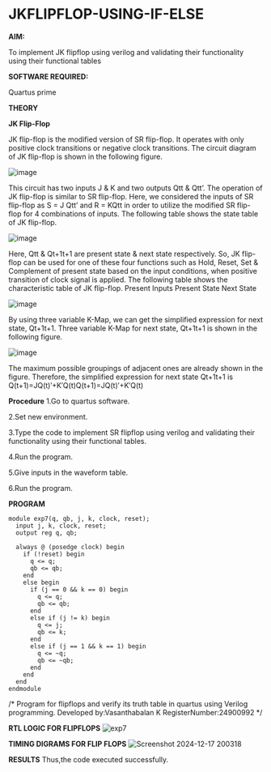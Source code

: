 # JKFLIPFLOP-USING-IF-ELSE

**AIM:** 

To implement  JK flipflop using verilog and validating their functionality using their functional tables

**SOFTWARE REQUIRED:**

Quartus prime

**THEORY**

**JK Flip-Flop**

JK flip-flop is the modified version of SR flip-flop. It operates with only positive clock transitions or negative clock transitions. The circuit diagram of JK flip-flop is shown in the following figure.

![image](https://github.com/naavaneetha/JKFLIPFLOP-USING-IF-ELSE/assets/154305477/a649c30b-232b-4558-b188-fd6c09845180)


This circuit has two inputs J & K and two outputs Qtt & Qtt’. The operation of JK flip-flop is similar to SR flip-flop. Here, we considered the inputs of SR flip-flop as S = J Qtt’ and R = KQtt in order to utilize the modified SR flip-flop for 4 combinations of inputs. The following table shows the state table of JK flip-flop.

![image](https://github.com/naavaneetha/JKFLIPFLOP-USING-IF-ELSE/assets/154305477/c4360742-e8a8-4937-b089-c46c0433f9a3)

 
Here, Qtt & Qt+1t+1 are present state & next state respectively. So, JK flip-flop can be used for one of these four functions such as Hold, Reset, Set & Complement of present state based on the input conditions, when positive transition of clock signal is applied. The following table shows the characteristic table of JK flip-flop. Present Inputs Present State Next State
 
![image](https://github.com/naavaneetha/JKFLIPFLOP-USING-IF-ELSE/assets/154305477/6c275261-a6d5-4c37-a3a7-1e88ca11c4cd)

By using three variable K-Map, we can get the simplified expression for next state, Qt+1t+1. Three variable K-Map for next state, Qt+1t+1 is shown in the following figure.
 
![image](https://github.com/naavaneetha/JKFLIPFLOP-USING-IF-ELSE/assets/154305477/5174f41b-0ce0-4329-a372-6d1943ea6673)

The maximum possible groupings of adjacent ones are already shown in the figure. Therefore, the simplified expression for next state Qt+1t+1 is Q(t+1)=JQ(t)′+K′Q(t)Q(t+1)=JQ(t)′+K′Q(t)

**Procedure**
1.Go to quartus software.

2.Set new environment.

3.Type the code to implement SR flipflop using verilog and validating their functionality using their functional tables.

4.Run the program.

5.Give inputs in the waveform table.

6.Run the program.

**PROGRAM**
```
module exp7(q, qb, j, k, clock, reset); 
  input j, k, clock, reset; 
  output reg q, qb; 

  always @ (posedge clock) begin 
    if (!reset) begin 
      q <= q; 
      qb <= qb; 
    end 
    else begin 
      if (j == 0 && k == 0) begin 
        q <= q; 
        qb <= qb; 
      end 
      else if (j != k) begin 
        q <= j; 
        qb <= k; 
      end 
      else if (j == 1 && k == 1) begin 
        q <= ~q; 
        qb <= ~qb; 
      end 
    end 
  end 
endmodule
```

/* Program for flipflops and verify its truth table in quartus using Verilog programming. Developed by:Vasanthabalan K
RegisterNumber:24900992
*/

**RTL LOGIC FOR FLIPFLOPS**
![exp7](https://github.com/user-attachments/assets/8cc6af68-04e3-4824-b469-fe818672f2bd)


**TIMING DIGRAMS FOR FLIP FLOPS**
![Screenshot 2024-12-17 200318](https://github.com/user-attachments/assets/495fabfb-e141-41da-b4d4-60134a226134)

**RESULTS**
Thus,the code executed successfully.
